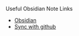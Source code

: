 Useful Obsidian Note Links
- [Obsidian](https://obsidian.md/)
- [Sync with github](https://medium.com/analytics-vidhya/how-i-put-my-mind-under-version-control-24caea37b8a5)
